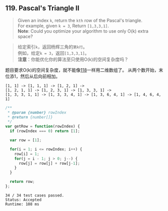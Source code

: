## 119. Pascal's Triangle II
> Given an index `k`, return the `kth` row of the Pascal's triangle.  
> For example, given `k = 3`, Return `[1,3,3,1]`.  
> **Note**:
Could you optimize your algorithm to use only O(k) extra space?

> 给定索引`k`，返回杨辉三角的`第k行`。  
> 例如，给定`k = 3`，返回`[1,3,3,1]`。  
> **注意**：你能优化你的算法至只使用O(k)的空间复杂度吗？

题目要求O(k)的空间复杂度，就不能像[118](./118.md)一样用二维数组了。
从两个数开始，末位添1，然后从后向前相加。
```
[1, 1] -> [1, 1, 1] -> [1, 2, 1] ->
[1, 2, 1, 1] -> [1, 2, 3, 1] -> [1, 3, 3, 1] ->
[1, 3, 3, 1, 1] -> [1, 3, 3, 4, 1] -> [1, 3, 6, 4, 1] -> [1, 4, 6, 4, 1]
```
```js
/**
 * @param {number} rowIndex
 * @return {number[]}
 */
var getRow = function(rowIndex) {
  if (rowIndex === 0) return [1];

  var row = [1];

  for(i = 1; i <= rowIndex; i++) {
    row[i] = 1;
    for(j = i - 1; j > 0; j--) {
      row[j] = row[j] + row[j-1];
    }
  }

  return row;
};
```
```
34 / 34 test cases passed.
Status: Accepted
Runtime: 108 ms
```
